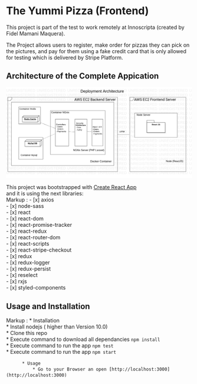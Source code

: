 # The Yummi Pizza (Frontend)

This project is part of the test to work remotely at Innoscripta (created by Fidel Mamani Maquera).<br/>

The Project allows users to register, make order for pizzas they can pick on the pictures, and pay for them using a fake credit card that is only allowed for testing which is delivered by Stripe Platform.<br/>

## Architecture of the Complete Appication

![alt text](./docs/Main.png)

This project was bootstrapped with [Create React App](https://github.com/facebook/create-react-app)<br/>
and it is using the next libraries:<br>
Markup : - [x] axios <br/>
        - [x] node-sass<br/>
        - [x] react<br/>
        - [x] react-dom<br/>
        - [x] react-promise-tracker<br/>
        - [x] react-redux<br/>
        - [x] react-router-dom<br/>
        - [x] react-scripts<br/>
        - [x] react-stripe-checkout<br/>
        - [x] redux<br/>
        - [x] redux-logger<br/>
        - [x] redux-persist<br/>
        - [x] reselect<br/>
        - [x] rxjs<br/>
        - [x] styled-components<br/>

## Usage and Installation
 Markup : * Installation<br/>
            * Install nodejs ( higher than Version 10.0)<br/>
            * Clone this repo<br/>
            * Execute command to download all dependancies `npm install`<br/>
            * Execute command to run the app `npm test`<br/>
            * Execute command to run the app `npm start`<br/>
              
          * Usage
              * Go to your Browser an open [http://localhost:3000](http://localhost:3000)
